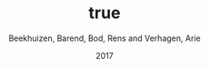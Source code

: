 ---
author: Beekhuizen, Barend, Bod, Rens and Verhagen, Arie
date: 2017
title: {Acquiring relational meaning from the situational context. What linguists can learn from analyzing videotaped interaction}
category: proceedings
editor: Evers-Vermeul, Jacqueline and Tribushinina, Elena
booktitle: Usage-based Approaches to Language Acquisition and Language Teaching
pages: 73--96
---